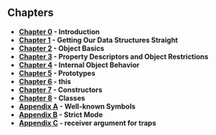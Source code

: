 ## Chapters

<!-- Manually kept in sync with main README -->

- **[Chapter 0](./chapters/chapter-0.md) - Introduction**
- **[Chapter 1](./chapters/chapter-1.md) - Getting Our Data Structures Straight**
- **[Chapter 2](./chapters/chapter-2.md) - Object Basics**
- **[Chapter 3](./chapters/chapter-3.md) - Property Descriptors and Object Restrictions**
- **[Chapter 4](./chapters/chapter-4.md) - Internal Object Behavior**
- **[Chapter 5](./chapters/chapter-5.md) - Prototypes**
- **[Chapter 6](./chapters/chapter-6.md) - this**
- **[Chapter 7](./chapters/chapter-7.md) - Constructors**
- **[Chapter 8](./chapters/chapter-8.md) - Classes**
- **[Appendix A](./chapters/appendix-a.md) - Well-known Symbols**
- **[Appendix B](./chapters/appendix-b.md) - Strict Mode**
- **[Appendix C](./chapters/appendix-c.md) - receiver argument for traps**